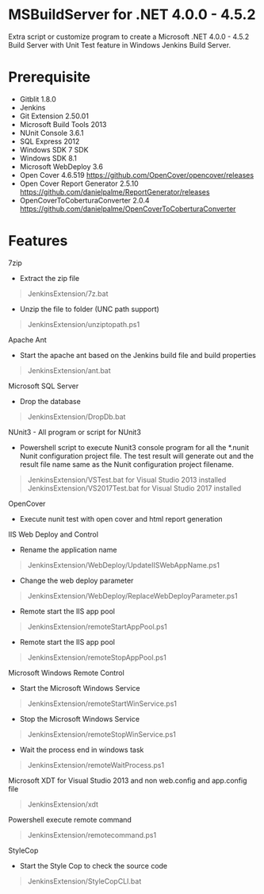 # MSBuildServer for .NET 4.0.0 - 4.5.2

Extra script or customize program to create a Microsoft .NET 4.0.0 - 4.5.2 Build Server with Unit Test feature in Windows Jenkins Build Server.

Prerequisite
=============
- Gitblit 1.8.0
- Jenkins
- Git Extension 2.50.01
- Microsoft Build Tools 2013
- NUnit Console 3.6.1
- SQL Express 2012
- Windows SDK 7 SDK
- Windows SDK 8.1
- Microsoft WebDeploy 3.6
- Open Cover 4.6.519
    https://github.com/OpenCover/opencover/releases
- Open Cover Report Generator 2.5.10
    https://github.com/danielpalme/ReportGenerator/releases
- OpenCoverToCoberturaConverter 2.0.4
    https://github.com/danielpalme/OpenCoverToCoberturaConverter
    

Features
=============
7zip
- Extract the zip file
> JenkinsExtension/7z.bat
- Unzip the file to folder (UNC path support)
> JenkinsExtension/unziptopath.ps1

Apache Ant
- Start the apache ant based on the Jenkins build file and build properties
> JenkinsExtension/ant.bat

Microsoft SQL Server
- Drop the database
> JenkinsExtension/DropDb.bat

NUnit3  - All program or script for NUnit3
- Powershell script to execute Nunit3 console program for all the *.nunit Nunit configuration project file. The test result will generate out and the result file name same as the Nunit configuration project filename.
> JenkinsExtension/VSTest.bat for Visual Studio 2013 installed
> JenkinsExtension/VS2017Test.bat for Visual Studio 2017 installed

OpenCover
- Execute nunit test with open cover and html report generation

IIS Web Deploy and Control
- Rename the application name
> JenkinsExtension/WebDeploy/UpdateIISWebAppName.ps1
- Change the web deploy parameter
> JenkinsExtension/WebDeploy/ReplaceWebDeployParameter.ps1
- Remote start the IIS app pool
> JenkinsExtension/remoteStartAppPool.ps1
- Remote start the IIS app pool
> JenkinsExtension/remoteStopAppPool.ps1

Microsoft Windows Remote Control
- Start the Microsoft Windows Service
> JenkinsExtension/remoteStartWinService.ps1
- Stop the Microsoft Windows Service
> JenkinsExtension/remoteStopWinService.ps1
- Wait the process end in windows task
> JenkinsExtension/remoteWaitProcess.ps1

Microsoft XDT for Visual Studio 2013 and non web.config and app.config file
> JenkinsExtension/xdt

Powershell execute remote command
> JenkinsExtension/remotecommand.ps1

StyleCop
- Start the Style Cop to check the source code
> JenkinsExtension/StyleCopCLI.bat